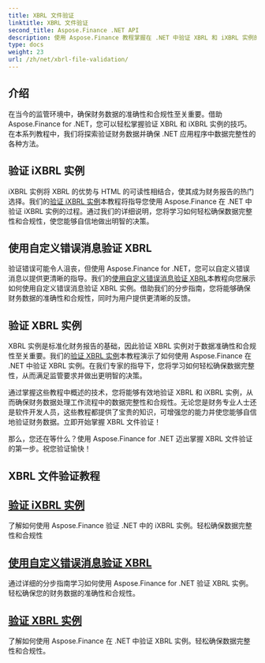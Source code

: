 ```yaml
---
title: XBRL 文件验证
linktitle: XBRL 文件验证
second_title: Aspose.Finance .NET API
description: 使用 Aspose.Finance 教程掌握在 .NET 中验证 XBRL 和 iXBRL 实例的技巧。轻松确保数据完整性和合规性。
type: docs
weight: 23
url: /zh/net/xbrl-file-validation/
---
```


## 介绍

在当今的监管环境中，确保财务数据的准确性和合规性至关重要。借助 Aspose.Finance for .NET，您可以轻松掌握验证 XBRL 和 iXBRL 实例的技巧。在本系列教程中，我们将探索验证财务数据并确保 .NET 应用程序中数据完整性的各种方法。

## 验证 iXBRL 实例

iXBRL 实例将 XBRL 的优势与 HTML 的可读性相结合，使其成为财务报告的热门选择。我们的[验证 iXBRL 实例](./validate-ixbrl-instance/)本教程将指导您使用 Aspose.Finance 在 .NET 中验证 iXBRL 实例的过程。通过我们的详细说明，您将学习如何轻松确保数据完整性和合规性，使您能够自信地做出明智的决策。

## 使用自定义错误消息验证 XBRL

验证错误可能令人沮丧，但使用 Aspose.Finance for .NET，您可以自定义错误消息以提供更清晰的指导。我们的[使用自定义错误消息验证 XBRL](./validate-xbrl-with-customized-error-message/)本教程向您展示如何使用自定义错误消息验证 XBRL 实例。借助我们的分步指南，您将能够确保财务数据的准确性和合规性，同时为用户提供更清晰的反馈。

## 验证 XBRL 实例

XBRL 实例是标准化财务报告的基础，因此验证 XBRL 实例对于数据准确性和合规性至关重要。我们的[验证 XBRL 实例](./validate-xbrl-instance/)本教程演示了如何使用 Aspose.Finance 在 .NET 中验证 XBRL 实例。在我们专家的指导下，您将学习如何轻松确保数据完整性，从而满足监管要求并做出更明智的决策。

通过掌握这些教程中概述的技术，您将能够有效地验证 XBRL 和 iXBRL 实例，从而确保财务数据处理工作流程中的数据完整性和合规性。无论您是财务专业人士还是软件开发人员，这些教程都提供了宝贵的知识，可增强您的能力并使您能够自信地验证财务数据。立即开始掌握 XBRL 文件验证！

那么，您还在等什么？使用 Aspose.Finance for .NET 迈出掌握 XBRL 文件验证的第一步。祝您验证愉快！
## XBRL 文件验证教程
## [验证 iXBRL 实例](./validate-ixbrl-instance/)
了解如何使用 Aspose.Finance 验证 .NET 中的 iXBRL 实例。轻松确保数据完整性和合规性
## [使用自定义错误消息验证 XBRL](./validate-xbrl-with-customized-error-message/)
通过详细的分步指南学习如何使用 Aspose.Finance for .NET 验证 XBRL 实例。轻松确保您的财务数据的准确性和合规性。
## [验证 XBRL 实例](./validate-xbrl-instance/)
了解如何使用 Aspose.Finance 在 .NET 中验证 XBRL 实例。轻松确保数据完整性和合规性。